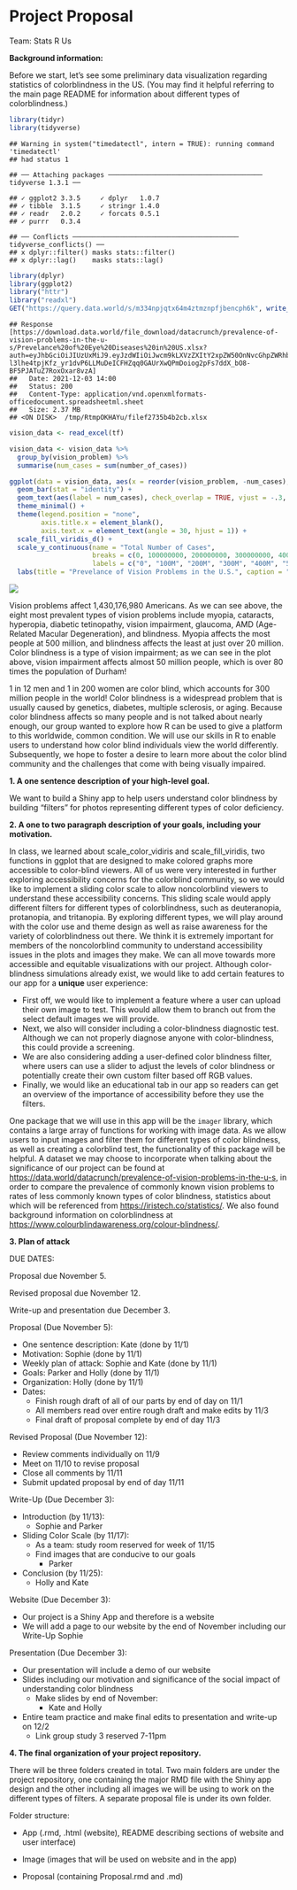 Project Proposal
================
Team: Stats R Us

**Background information:**

Before we start, let’s see some preliminary data visualization regarding
statistics of colorblindness in the US. (You may find it helpful
referring to the main page README for information about different types
of colorblindness.)

``` r
library(tidyr)
library(tidyverse)
```

    ## Warning in system("timedatectl", intern = TRUE): running command 'timedatectl'
    ## had status 1

    ## ── Attaching packages ─────────────────────────────────────── tidyverse 1.3.1 ──

    ## ✓ ggplot2 3.3.5     ✓ dplyr   1.0.7
    ## ✓ tibble  3.1.5     ✓ stringr 1.4.0
    ## ✓ readr   2.0.2     ✓ forcats 0.5.1
    ## ✓ purrr   0.3.4

    ## ── Conflicts ────────────────────────────────────────── tidyverse_conflicts() ──
    ## x dplyr::filter() masks stats::filter()
    ## x dplyr::lag()    masks stats::lag()

``` r
library(dplyr)
library(ggplot2)
library("httr")
library("readxl")
GET("https://query.data.world/s/m334npjqtx64m4ztmznpfjbencph6k", write_disk(tf <- tempfile(fileext = ".xlsx")))
```

    ## Response [https://download.data.world/file_download/datacrunch/prevalence-of-vision-problems-in-the-u-s/Prevelance%20of%20Eye%20Diseases%20in%20US.xlsx?auth=eyJhbGciOiJIUzUxMiJ9.eyJzdWIiOiJwcm9kLXVzZXItY2xpZW50OnNvcGhpZWRhbGxkb3JmIiwiaXNzIjoiYWdlbnQ6c29waGllZGFsbGRvcmY6Ojg2OWFjYzY4LTYxZjYtNGE1Yy1iNzdiLTBlMTIwMzIzNzkyNCIsImlhdCI6MTYzNjY4MDcwMSwicm9sZSI6WyJ1c2VyIiwidXNlcl9hcGlfYWRtaW4iLCJ1c2VyX2FwaV9lbnRlcnByaXNlX2FkbWluIiwidXNlcl9hcGlfcmVhZCIsInVzZXJfYXBpX3dyaXRlIl0sImdlbmVyYWwtcHVycG9zZSI6ZmFsc2UsInVybCI6ImE5MjAxMGY3MzJjNzQyZWE2M2UwNWZmM2VhMjEzNGEwNzU4ZmI2ZDAifQ.YEB-l3lhe4tpjKfz_yr1dvP6LLMuDeICFHZqq0GAUrXwQPmDoiog2pFs7ddX_bO8-BF5PJATuZ7RoxOxar8vzA]
    ##   Date: 2021-12-03 14:00
    ##   Status: 200
    ##   Content-Type: application/vnd.openxmlformats-officedocument.spreadsheetml.sheet
    ##   Size: 2.37 MB
    ## <ON DISK>  /tmp/RtmpOKHAYu/filef2735b4b2cb.xlsx

``` r
vision_data <- read_excel(tf)
```

``` r
vision_data <- vision_data %>%
  group_by(vision_problem) %>%
  summarise(num_cases = sum(number_of_cases))
```

``` r
ggplot(data = vision_data, aes(x = reorder(vision_problem, -num_cases), y = num_cases, fill = vision_problem)) +
  geom_bar(stat = "identity") +
  geom_text(aes(label = num_cases), check_overlap = TRUE, vjust = -.3, size = 3) +
  theme_minimal() +
  theme(legend.position = "none",
        axis.title.x = element_blank(),
        axis.text.x = element_text(angle = 30, hjust = 1)) +
  scale_fill_viridis_d() +
  scale_y_continuous(name = "Total Number of Cases",
                     breaks = c(0, 100000000, 200000000, 300000000, 400000000, 500000000, 600000000),
                     labels = c("0", "100M", "200M", "300M", "400M", "500M", "600M")) +
  labs(title = "Prevelance of Vision Problems in the U.S.", caption = "Data sourced from data.world")
```

![](Proposal_files/figure-gfm/background-plots-1.png)<!-- -->

Vision problems affect 1,430,176,980 Americans. As we can see above, the
eight most prevalent types of vision problems include myopia, cataracts,
hyperopia, diabetic tetinopathy, vision impairment, glaucoma, AMD
(Age-Related Macular Degeneration), and blindness. Myopia affects the
most people at 500 million, and blindness affects the least at just over
20 million. Color blindness is a type of vision impairment; as we can
see in the plot above, vision impairment affects almost 50 million
people, which is over 80 times the population of Durham!

1 in 12 men and 1 in 200 women are color blind, which accounts for 300
million people in the world! Color blindness is a widespread problem
that is usually caused by genetics, diabetes, multiple sclerosis, or
aging. Because color blindness affects so many people and is not talked
about nearly enough, our group wanted to explore how R can be used to
give a platform to this worldwide, common condition. We will use our
skills in R to enable users to understand how color blind individuals
view the world differently. Subsequently, we hope to foster a desire to
learn more about the color blind community and the challenges that come
with being visually impaired.

**1. A one sentence description of your high-level goal.**

We want to build a Shiny app to help users understand color blindness by
building “filters” for photos representing different types of color
deficiency.

**2. A one to two paragraph description of your goals, including your
motivation.**

In class, we learned about scale\_color\_vidiris and
scale\_fill\_viridis, two functions in ggplot that are designed to make
colored graphs more accessible to color-blind viewers. All of us were
very interested in further exploring accessibility concerns for the
colorblind community, so we would like to implement a sliding color
scale to allow noncolorblind viewers to understand these accessibility
concerns. This sliding scale would apply different filters for different
types of colorblindness, such as deuteranopia, protanopia, and
tritanopia. By exploring different types, we will play around with the
color use and theme design as well as raise awareness for the variety of
colorblindness out there. We think it is extremely important for members
of the noncolorblind community to understand accessibility issues in the
plots and images they make. We can all move towards more accessible and
equitable visualizations with our project. Although color-blindness
simulations already exist, we would like to add certain features to our
app for a **unique** user experience:

-   First off, we would like to implement a feature where a user can
    upload their own image to test. This would allow them to branch out
    from the select default images we will provide.
-   Next, we also will consider including a color-blindness diagnostic
    test. Although we can not properly diagnose anyone with
    color-blindness, this could provide a screening.
-   We are also considering adding a user-defined color blindness
    filter, where users can use a slider to adjust the levels of color
    blindness or potentially create their own custom filter based off
    RGB values.
-   Finally, we would like an educational tab in our app so readers can
    get an overview of the importance of accessibility before they use
    the filters.

One package that we will use in this app will be the `imager` library,
which contains a large array of functions for working with image data.
As we allow users to input images and filter them for different types of
color blindness, as well as creating a colorblind test, the
functionality of this package will be helpful. A dataset we may choose
to incorporate when talking about the significance of our project can be
found at
<https://data.world/datacrunch/prevalence-of-vision-problems-in-the-u-s>,
in order to compare the prevalence of commonly known vision problems to
rates of less commonly known types of color blindness, statistics about
which will be referenced from <https://iristech.co/statistics/>. We also
found background information on colorblindness at
<https://www.colourblindawareness.org/colour-blindness/>.

**3. Plan of attack**

DUE DATES:

Proposal due November 5.

Revised proposal due November 12.

Write-up and presentation due December 3.

Proposal (Due November 5):

-   One sentence description: Kate (done by 11/1)
-   Motivation: Sophie (done by 11/1)
-   Weekly plan of attack: Sophie and Kate (done by 11/1)
-   Goals: Parker and Holly (done by 11/1)
-   Organization: Holly (done by 11/1)
-   Dates:
    -   Finish rough draft of all of our parts by end of day on 11/1
    -   All members read over entire rough draft and make edits by 11/3
    -   Final draft of proposal complete by end of day 11/3

Revised Proposal (Due November 12):

-   Review comments individually on 11/9
-   Meet on 11/10 to revise proposal
-   Close all comments by 11/11
-   Submit updated proposal by end of day 11/11

Write-Up (Due December 3):

-   Introduction (by 11/13):
    -   Sophie and Parker
-   Sliding Color Scale (by 11/17):
    -   As a team: study room reserved for week of 11/15
    -   Find images that are conducive to our goals
        -   Parker
-   Conclusion (by 11/25):
    -   Holly and Kate

Website (Due December 3):

-   Our project is a Shiny App and therefore is a website
-   We will add a page to our website by the end of November including
    our Write-Up Sophie

Presentation (Due December 3):

-   Our presentation will include a demo of our website
-   Slides including our motivation and significance of the social
    impact of understanding color blindness
    -   Make slides by end of November:
        -   Kate and Holly
-   Entire team practice and make final edits to presentation and
    write-up on 12/2
    -   Link group study 3 reserved 7-11pm

**4. The final organization of your project repository.**

There will be three folders created in total. Two main folders are under
the project repository, one containing the major RMD file with the Shiny
app design and the other including all images we will be using to work
on the different types of filters. A separate proposal file is under its
own folder.

Folder structure:

-   App (.rmd, .html (website), README describing sections of website
    and user interface)

-   Image (images that will be used on website and in the app)

-   Proposal (containing Proposal.rmd and .md)
